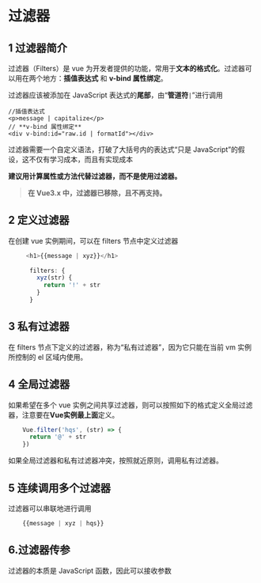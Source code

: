 # 过滤器

## 1 过滤器简介

过滤器（Filters）是 vue 为开发者提供的功能，常用于**文本的格式化**。过滤器可以用在两个地方：**插值表达式** 和 **v-bind 属性绑定**。

 过滤器应该被添加在 JavaScript 表达式的**尾部**，由“**管道符**`|`”进行调用

```vue
//插值表达式
<p>message | capitalize</p>
// **v-bind 属性绑定**
<div v-bind:id="raw.id | formatId"></div>
```

过滤器需要一个自定义语法，打破了大括号内的表达式“只是 JavaScript”的假设，这不仅有学习成本，而且有实现成本

**建议用计算属性或方法代替过滤器，而不是使用过滤器。**

> **在 Vue3.x 中，过滤器已移除，且不再支持。**

## 2 定义过滤器

在创建 vue 实例期间，可以在 filters 节点中定义过滤器

```js
     <h1>{{message | xyz}}</h1>
     
      filters: {
        xyz(str) {
          return '!' + str
        }
      }
```

## 3 私有过滤器

在 filters 节点下定义的过滤器，称为“私有过滤器”，因为它只能在当前 vm 实例所控制的 el 区域内使用。 

## 4 全局过滤器

如果希望在多个 vue 实例之间共享过滤器，则可以按照如下的格式定义全局过滤器，注意要在**Vue实例最上面**定义。

```js
    Vue.filter('hqs', (str) => {
      return '@' + str
    })
```

如果全局过滤器和私有过滤器冲突，按照就近原则，调用私有过滤器。

## 5 连续调用多个过滤器

过滤器可以串联地进行调用

```js
	{{message | xyz | hqs}}
```

## 6.过滤器传参

过滤器的本质是 JavaScript 函数，因此可以接收参数

